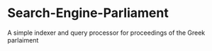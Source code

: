 # Search-Engine-Parliament
A simple indexer and query processor for proceedings of the Greek parlaiment
